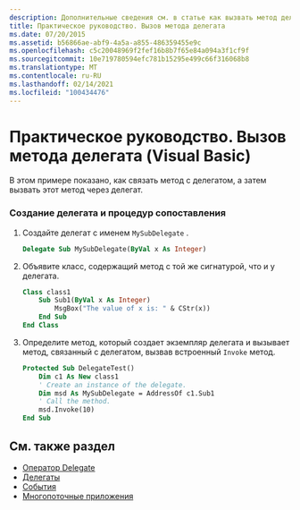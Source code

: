 ```yaml
---
description: Дополнительные сведения см. в статье как вызвать метод делегата (Visual Basic).
title: Практическое руководство. Вызов метода делегата
ms.date: 07/20/2015
ms.assetid: b56866ae-abf9-4a5a-a855-486359455e9c
ms.openlocfilehash: c5c20048969f2fef16b8b7f65e84a094a3f1cf9f
ms.sourcegitcommit: 10e719780594efc781b15295e499c66f316068b8
ms.translationtype: MT
ms.contentlocale: ru-RU
ms.lasthandoff: 02/14/2021
ms.locfileid: "100434476"
---
```

# <a name="how-to-invoke-a-delegate-method-visual-basic"></a>Практическое руководство. Вызов метода делегата (Visual Basic)

В этом примере показано, как связать метод с делегатом, а затем вызвать этот метод через делегат.

### <a name="create-the-delegate-and-matching-procedures"></a>Создание делегата и процедур сопоставления

1. Создайте делегат с именем `MySubDelegate` .

    ```vb
    Delegate Sub MySubDelegate(ByVal x As Integer)
    ```

2. Объявите класс, содержащий метод с той же сигнатурой, что и у делегата.

    ```vb
    Class class1
        Sub Sub1(ByVal x As Integer)
            MsgBox("The value of x is: " & CStr(x))
        End Sub
    End Class
    ```

3. Определите метод, который создает экземпляр делегата и вызывает метод, связанный с делегатом, вызвав встроенный `Invoke` метод.

    ```vb
    Protected Sub DelegateTest()
        Dim c1 As New class1
        ' Create an instance of the delegate.
        Dim msd As MySubDelegate = AddressOf c1.Sub1
        ' Call the method.
        msd.Invoke(10)
    End Sub
    ```

## <a name="see-also"></a>См. также раздел

- [Оператор Delegate](../../../language-reference/statements/delegate-statement.md)
- [Делегаты](index.md)
- [События](../events/index.md)
- [Многопоточные приложения](../../../../standard/threading/using-threads-and-threading.md)
